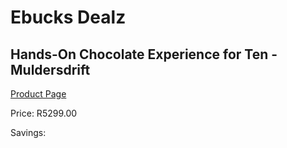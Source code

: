 
# Ebucks Dealz
## Hands-On Chocolate Experience for Ten - Muldersdrift
[Product Page](https://www.ebucks.com/web/shop/productSelected.do?prodId=472727764&catId=322194367)

Price: R5299.00

Savings: 


	